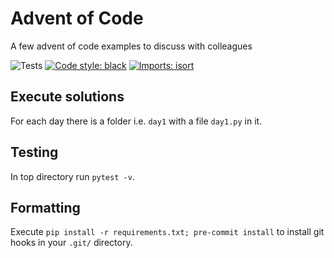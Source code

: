 # Advent of Code

A few advent of code examples to discuss with colleagues

![Tests](https://github.com/paddyroddy/python_template/workflows/Tests/badge.svg)
[![Code style: black](https://img.shields.io/badge/code%20style-black-000000.svg)](https://github.com/ambv/black)
[![Imports: isort](https://img.shields.io/badge/%20imports-isort-%231674b1?style=flat&labelColor=ef8336)](https://pycqa.github.io/isort/)

## Execute solutions

For each day there is a folder i.e. `day1` with a file `day1.py` in it.
## Testing

In top directory run `pytest -v`.
## Formatting

Execute `pip install -r requirements.txt; pre-commit install` to install git hooks in your `.git/` directory.
